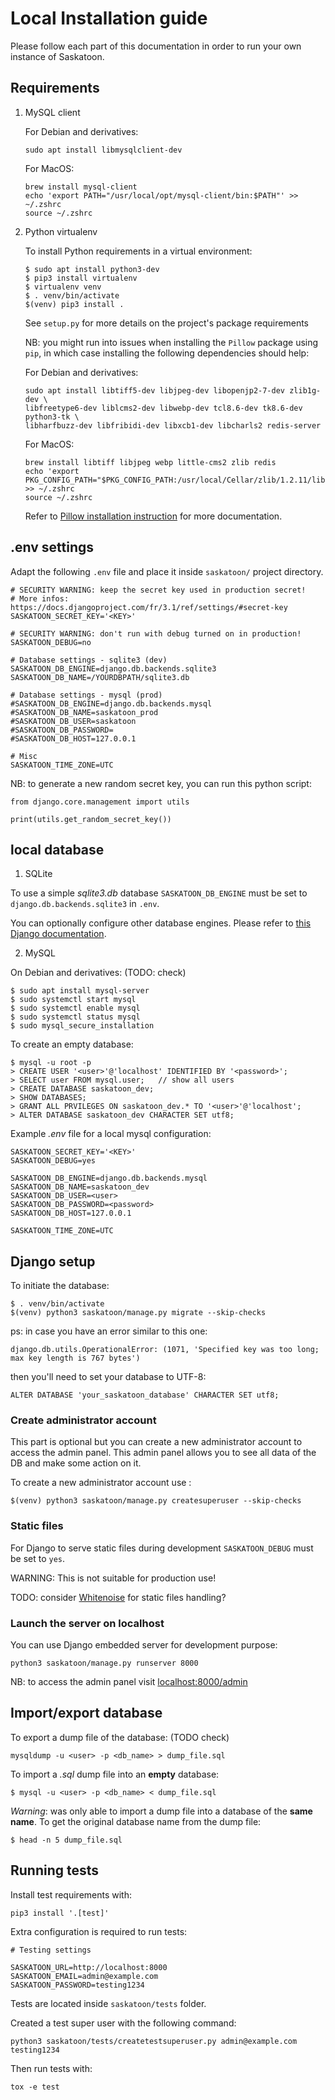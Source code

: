 # Local Installation guide

Please follow each part of this documentation in order to run your own instance of Saskatoon.

## Requirements

1. MySQL client

    For Debian and derivatives:
    ```
    sudo apt install libmysqlclient-dev
    ```

    For MacOS:
    ```
    brew install mysql-client
    echo 'export PATH="/usr/local/opt/mysql-client/bin:$PATH"' >> ~/.zshrc
    source ~/.zshrc
    ```

2. Python virtualenv

    To install Python requirements in a virtual environment:
    ```
    $ sudo apt install python3-dev
    $ pip3 install virtualenv
    $ virtualenv venv
    $ . venv/bin/activate
    $(venv) pip3 install .
    ```

    See `setup.py` for more details on the project's package requirements

    NB: you might run into issues when installing the `Pillow` package using `pip`, in which case installing the following dependencies should help:

    For Debian and derivatives:
    ```
    sudo apt install libtiff5-dev libjpeg-dev libopenjp2-7-dev zlib1g-dev \
    libfreetype6-dev liblcms2-dev libwebp-dev tcl8.6-dev tk8.6-dev python3-tk \
    libharfbuzz-dev libfribidi-dev libxcb1-dev libcharls2 redis-server
    ```

    For MacOS:
    ```
    brew install libtiff libjpeg webp little-cms2 zlib redis
    echo 'export PKG_CONFIG_PATH="$PKG_CONFIG_PATH:/usr/local/Cellar/zlib/1.2.11/lib/pkgconfig"' >> ~/.zshrc
    source ~/.zshrc
    ```

    Refer to [Pillow installation instruction](https://pillow.readthedocs.io/en/latest/installation.html#building-on-linux) for more documentation.


## .env settings

Adapt the following `.env` file and place it inside `saskatoon/` project directory.
```
# SECURITY WARNING: keep the secret key used in production secret!
# More infos: https://docs.djangoproject.com/fr/3.1/ref/settings/#secret-key
SASKATOON_SECRET_KEY='<KEY>'

# SECURITY WARNING: don't run with debug turned on in production!
SASKATOON_DEBUG=no

# Database settings - sqlite3 (dev)
SASKATOON_DB_ENGINE=django.db.backends.sqlite3
SASKATOON_DB_NAME=/YOURDBPATH/sqlite3.db

# Database settings - mysql (prod)
#SASKATOON_DB_ENGINE=django.db.backends.mysql
#SASKATOON_DB_NAME=saskatoon_prod
#SASKATOON_DB_USER=saskatoon
#SASKATOON_DB_PASSWORD=
#SASKATOON_DB_HOST=127.0.0.1

# Misc
SASKATOON_TIME_ZONE=UTC
```

NB: to generate a new random secret key, you can run this python script:
```
from django.core.management import utils

print(utils.get_random_secret_key())
```

## local database

1. SQLite

To use a simple *sqlite3.db* database `SASKATOON_DB_ENGINE` must be set to `django.db.backends.sqlite3` in `.env`.

You can optionally configure other database engines. Please refer to [this Django documentation](https://docs.djangoproject.com/en/3.2/ref/settings/#databases).


2. MySQL

On Debian and derivatives: (TODO: check)
```
$ sudo apt install mysql-server
$ sudo systemctl start mysql
$ sudo systemctl enable mysql
$ sudo systemctl status mysql
$ sudo mysql_secure_installation
```

To create an empty database:
```
$ mysql -u root -p
> CREATE USER '<user>'@'localhost' IDENTIFIED BY '<password>';
> SELECT user FROM mysql.user;   // show all users
> CREATE DATABASE saskatoon_dev;
> SHOW DATABASES;
> GRANT ALL PRVILEGES ON saskatoon_dev.* TO '<user>'@'localhost';
> ALTER DATABASE saskatoon_dev CHARACTER SET utf8;

```

Example *.env* file for a local mysql configuration:
```
SASKATOON_SECRET_KEY='<KEY>'
SASKATOON_DEBUG=yes

SASKATOON_DB_ENGINE=django.db.backends.mysql
SASKATOON_DB_NAME=saskatoon_dev
SASKATOON_DB_USER=<user>
SASKATOON_DB_PASSWORD=<password>
SASKATOON_DB_HOST=127.0.0.1

SASKATOON_TIME_ZONE=UTC
```


## Django setup

To initiate the database:
```
$ . venv/bin/activate
$(venv) python3 saskatoon/manage.py migrate --skip-checks
```

ps: in case you have an error similar to this one:
```
django.db.utils.OperationalError: (1071, 'Specified key was too long; max key length is 767 bytes')
```
then you'll need to set your database to UTF-8:
```
ALTER DATABASE 'your_saskatoon_database' CHARACTER SET utf8;
```

### Create administrator account

This part is optional but you can create a new administrator account to access the admin panel.
This admin panel allows you to see all data of the DB and make some action on it.

To create a new administrator account use :
```
$(venv) python3 saskatoon/manage.py createsuperuser --skip-checks
```

### Static files

For Django to serve static files during development `SASKATOON_DEBUG` must be set to `yes`.

WARNING: This is not suitable for production use!

TODO: consider [Whitenoise](http://whitenoise.evans.io/en/stable/django.html#django-middleware) for static files handling?


### Launch the server on localhost

You can use Django embedded server for development purpose:
```
python3 saskatoon/manage.py runserver 8000
```

NB: to access the admin panel visit [localhost:8000/admin](http://127.0.0.1:8000/admin)


## Import/export database

To export a dump file of the database: (TODO check)
```
mysqldump -u <user> -p <db_name> > dump_file.sql
```

To import a *.sql* dump file into an **empty** database:
```
$ mysql -u <user> -p <db_name> < dump_file.sql
```

*Warning*: was only able to import a dump file into a database of the **same name**. To get the original database name from the dump file:
```
$ head -n 5 dump_file.sql
```


## Running tests

Install test requirements with:

```
pip3 install '.[test]'
```

Extra configuration is required to run tests:

```
# Testing settings

SASKATOON_URL=http://localhost:8000
SASKATOON_EMAIL=admin@example.com
SASKATOON_PASSWORD=testing1234
```

Tests are located inside `saskatoon/tests` folder. 

Created a test super user with the following command:

```
python3 saskatoon/tests/createtestsuperuser.py admin@example.com testing1234
```

Then run tests with:

```
tox -e test
```
